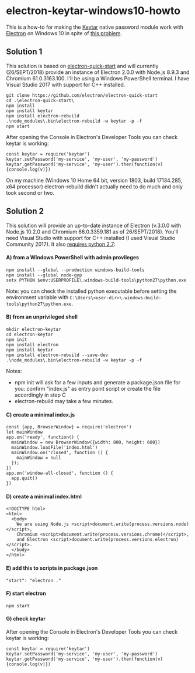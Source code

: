 # electron-keytar-windows10-howto

This is a how-to for making the [Keytar](https://github.com/atom/node-keytar) native password module work with [Electron](https://github.com/electron/electron) on Windows 10 in spite of [this problem](https://github.com/atom/node-keytar/issues/51).

## Solution 1

This solution is based on [electron-quick-start](https://github.com/electron/electron-quick-start) and will currently (26/SEPT/2018) provide an instance of Electron 2.0.0 with Node.js 8.9.3 and Chromium 61.0.3163.100. I'll be using a Windows PowerShell terminal. I have Visual Studio 2017 with support for C++ installed.

```
git clone https://github.com/electron/electron-quick-start
cd .\electron-quick-start\
npm install
npm install keytar
npm install electron-rebuild
.\node_modules\.bin\electron-rebuild -w keytar -p -f
npm start
```

After opening the Console in Electron's Developer Tools you can check keytar is working:

```
const keytar = require('keytar')
keytar.setPassword('my-service', 'my-user', 'my-password')
keytar.getPassword('my-service', 'my-user').then(function(v) {console.log(v)})
```

On my machine (Windows 10 Home 64 bit, version 1803, build 17134.285, x64 processor) electron-rebuild didn't actually need to do much and only took second or two.

## Solution 2

This solution will provide an up-to-date instance of Electron (v.3.0.0 with Node.js 10.2.0 and Chromium 66.0.3359.181 as of 26/SEPT/2018). You'll need Visual Studio with support for C++ installed (I used Visual Studio Community 2017). It also [requires python 2.7](https://stackoverflow.com/a/39648550):

#### A) from a Windows PowerShell with admin provileges

```
npm install --global --production windows-build-tools
npm install --global node-gyp
setx PYTHON $env:USERPROFILE\.windows-build-tools\python27\python.exe
```

Note: you can check the installed python executable before setting the environment variable with `C:\Users\<user-dir>\.windows-build-tools\python27\python.exe`.

#### B) from an unprivileged shell

```
mkdir electron-keytar
cd electron-keytar
npm init
npm install electron
npm install keytar
npm install electron-rebuild --save-dev
.\node_modules\.bin\electron-rebuild -w keytar -p -f
```

Notes:
* npm init will ask for a few inputs and generate a package.json file for you: confirm "index.js" as entry point script or create the file accordingly in step C
* electron-rebuild may take a few minutes.

#### C) create a minimal index.js

```
const {app, BrowserWindow} = require('electron')
let mainWindow
app.on('ready', function() {
  mainWindow = new BrowserWindow({width: 800, height: 600})
  mainWindow.loadFile('index.html')
  mainWindow.on('closed', function () {
    mainWindow = null
  });
})
app.on('window-all-closed', function () {
  app.quit()
})
```

#### D) create a minimal index.html

```
<!DOCTYPE html>
<html>
  <body>
    We are using Node.js <script>document.write(process.versions.node)</script>,
    Chromium <script>document.write(process.versions.chrome)</script>,
    and Electron <script>document.write(process.versions.electron)</script>.
  </body>
</html>
```

#### E) add this to scripts in package.json

```
"start": "electron ."
```

#### F) start electron

```
npm start
```

#### G) check keytar

After opening the Console in Electron's Developer Tools you can check keytar is working:

```
const keytar = require('keytar')
keytar.setPassword('my-service', 'my-user', 'my-password')
keytar.getPassword('my-service', 'my-user').then(function(v) {console.log(v)})
```
